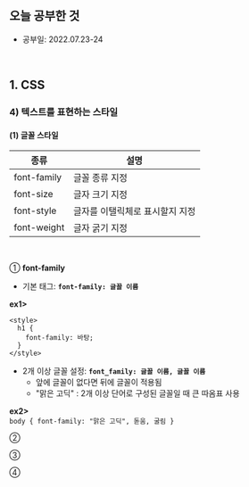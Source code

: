 ## 오늘 공부한 것
   * 공부일: 2022.07.23-24
<br>

## 1. CSS   
### 4) 텍스트를 표현하는 스타일   
#### (1) 글꼴 스타일   
| 종류 | 설명 |
| -------- | -------- |
| font-family | 글꼴 종류 지정 |
| font-size | 글자 크기 지정 |
| font-style | 글자를 이탤릭체로 표시할지 지정 |
| font-weight | 글자 굵기 지정 |
<br>

① __font-family__   
* 기본 태그: __```font-family: 글꼴 이름```__   

__ex1>__
```
<style>
  h1 {
    font-family: 바탕;
  }
</style>
```

* 2개 이상 글꼴 설정: __```font_family: 글꼴 이름, 글꼴 이름```__   
   * 앞에 글꼴이 없다면 뒤에 글꼴이 적용됨
   * "맑은 고딕" : 2개 이상 단어로 구성된 글꼴일 때 큰 따옴표 사용

__ex2>__   
```body { font-family: "맑은 고딕", 돋움, 굴림 }```   

②

③

④
